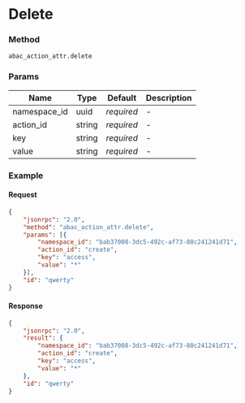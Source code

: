 # Delete

### Method

```
abac_action_attr.delete
```

### Params

Name         | Type   | Default    | Description
------------ | ------ | ---------- | ------------------
namespace_id | uuid   | _required_ | -
action_id    | string | _required_ | -
key          | string | _required_ | -
value        | string | _required_ | -

### Example

#### Request

```json
{
    "jsonrpc": "2.0",
    "method": "abac_action_attr.delete",
    "params": [{
        "namespace_id": "bab37008-3dc5-492c-af73-80c241241d71",
        "action_id": "create",
        "key": "access",
        "value": "*"
    }],
    "id": "qwerty"
}
```

#### Response

```json
{
    "jsonrpc": "2.0",
    "result": {
        "namespace_id": "bab37008-3dc5-492c-af73-80c241241d71",
        "action_id": "create",
        "key": "access",
        "value": "*"
    },
    "id": "qwerty"
}
```
